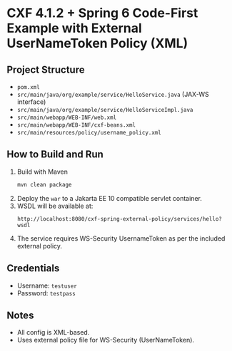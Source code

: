 # CXF 4.1.2 + Spring 6 Code-First Example with External UserNameToken Policy (XML)

## Project Structure

- `pom.xml`
- `src/main/java/org/example/service/HelloService.java` (JAX-WS interface)
- `src/main/java/org/example/service/HelloServiceImpl.java`
- `src/main/webapp/WEB-INF/web.xml`
- `src/main/webapp/WEB-INF/cxf-beans.xml`
- `src/main/resources/policy/username_policy.xml`

## How to Build and Run

1. Build with Maven
   ```sh
   mvn clean package
   ```
2. Deploy the `war` to a Jakarta EE 10 compatible servlet container.
3. WSDL will be available at:
   ```
   http://localhost:8080/cxf-spring-external-policy/services/hello?wsdl
   ```
4. The service requires WS-Security UsernameToken as per the included external policy.

## Credentials

- Username: `testuser`
- Password: `testpass`

## Notes

- All config is XML-based.
- Uses external policy file for WS-Security (UserNameToken).
